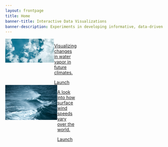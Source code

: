 ```yaml
---
layout: frontpage
title: Home
banner-title: Interactive Data Visualizations
banner-description: Experiments in developing informative, data-driven stories accessible directly from the web browser.
---
```


<html lang="en">
<body>
    <div id='container'>
        <a href="interactives/watervapor/index.html">
            <div id='water-vapor' class='card'>
                <img src='public/images/water-vapor.jpg' alt=''>
                <div class='card-text'>
                    <p>Visualizing changes in water vapor in future climates.</p>
                    <a href="interactives/watervapor/index.html">Launch</a>
                </div>
            </div>
        </a>
        <a href="interactives/windspeed/index.html">
            <div id='wind' class='card'>
                <img src='public/images/wind.jpg' alt=''>
                <div class='card-text'>
                    <p>A look into how surface wind speeds vary over the world.</p>
                    <a href="interactives/windspeed/index.html">Launch</a>
                </div>
            </div>
        </a>
    </div>
</body>
</html>

<style>
    .container {
        display: flex;
        flex-direction: row;
        flex-wrap: wrap;
    }

    .card {
        display: flex;
        background-color: '53565A';
        max-width: 45%;
    }
</style>
